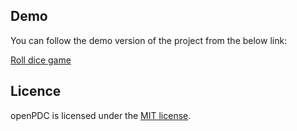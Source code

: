 ## Demo

You can follow the demo version of the project from the below link:

[Roll dice game](https://amin-norollah.github.io/JS-code/Games/RollDice)

## Licence

openPDC is licensed under the [MIT license](https://opensource.org/licenses/MIT).
